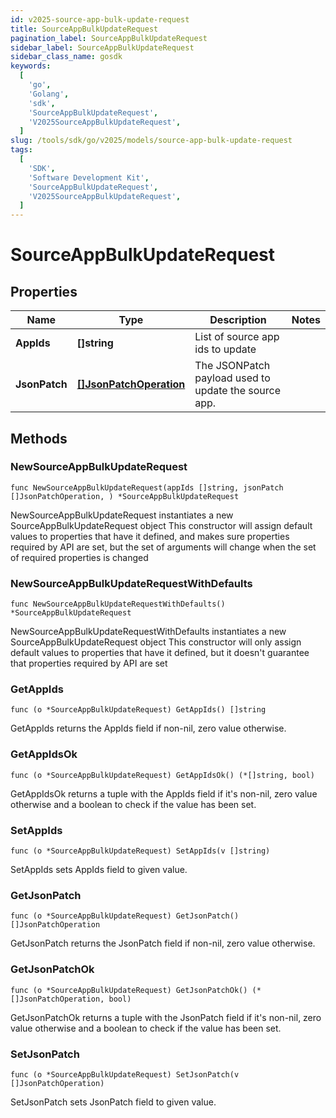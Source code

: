 ```yaml
---
id: v2025-source-app-bulk-update-request
title: SourceAppBulkUpdateRequest
pagination_label: SourceAppBulkUpdateRequest
sidebar_label: SourceAppBulkUpdateRequest
sidebar_class_name: gosdk
keywords:
  [
    'go',
    'Golang',
    'sdk',
    'SourceAppBulkUpdateRequest',
    'V2025SourceAppBulkUpdateRequest',
  ]
slug: /tools/sdk/go/v2025/models/source-app-bulk-update-request
tags:
  [
    'SDK',
    'Software Development Kit',
    'SourceAppBulkUpdateRequest',
    'V2025SourceAppBulkUpdateRequest',
  ]
---
```


# SourceAppBulkUpdateRequest

## Properties

| Name | Type | Description | Notes |
| --- | --- | --- | --- |
| **AppIds** | **[]string** | List of source app ids to update |
| **JsonPatch** | [**[]JsonPatchOperation**](json-patch-operation) | The JSONPatch payload used to update the source app. |

## Methods

### NewSourceAppBulkUpdateRequest

`func NewSourceAppBulkUpdateRequest(appIds []string, jsonPatch []JsonPatchOperation, ) *SourceAppBulkUpdateRequest`

NewSourceAppBulkUpdateRequest instantiates a new SourceAppBulkUpdateRequest object This constructor will assign default values to properties that have it defined, and makes sure properties required by API are set, but the set of arguments will change when the set of required properties is changed

### NewSourceAppBulkUpdateRequestWithDefaults

`func NewSourceAppBulkUpdateRequestWithDefaults() *SourceAppBulkUpdateRequest`

NewSourceAppBulkUpdateRequestWithDefaults instantiates a new SourceAppBulkUpdateRequest object This constructor will only assign default values to properties that have it defined, but it doesn't guarantee that properties required by API are set

### GetAppIds

`func (o *SourceAppBulkUpdateRequest) GetAppIds() []string`

GetAppIds returns the AppIds field if non-nil, zero value otherwise.

### GetAppIdsOk

`func (o *SourceAppBulkUpdateRequest) GetAppIdsOk() (*[]string, bool)`

GetAppIdsOk returns a tuple with the AppIds field if it's non-nil, zero value otherwise and a boolean to check if the value has been set.

### SetAppIds

`func (o *SourceAppBulkUpdateRequest) SetAppIds(v []string)`

SetAppIds sets AppIds field to given value.

### GetJsonPatch

`func (o *SourceAppBulkUpdateRequest) GetJsonPatch() []JsonPatchOperation`

GetJsonPatch returns the JsonPatch field if non-nil, zero value otherwise.

### GetJsonPatchOk

`func (o *SourceAppBulkUpdateRequest) GetJsonPatchOk() (*[]JsonPatchOperation, bool)`

GetJsonPatchOk returns a tuple with the JsonPatch field if it's non-nil, zero value otherwise and a boolean to check if the value has been set.

### SetJsonPatch

`func (o *SourceAppBulkUpdateRequest) SetJsonPatch(v []JsonPatchOperation)`

SetJsonPatch sets JsonPatch field to given value.
